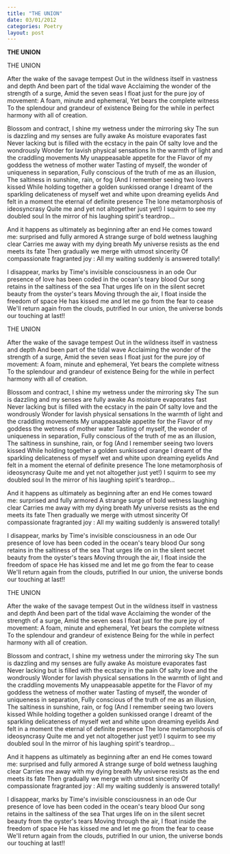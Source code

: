 ```yaml
---
title: "THE UNION"
date: 03/01/2012
categories: Poetry
layout: post
---
```


**THE UNION**

THE UNION


After the wake of the savage tempest
Out in the wildness itself in vastness and depth
And been part of the tidal wave
Acclaiming the wonder of the strength of a surge,
Amid the seven seas I float just for the pure joy of movement:
A foam, minute and ephemeral,
Yet bears the complete witness
To the splendour and grandeur of existence
Being for the while in perfect harmony with all of creation.

Blossom and contract, I shine my wetness under the mirroring sky
The sun is dazzling and my senses are fully awake
As moisture evaporates fast
Never lacking but is filled with the ecstacy in the pain
Of salty love and the wondrously
Wonder for lavish physical sensations
In the warmth of light and the craddling movements
My unappeasable appetite for the
Flavor of my goddess the wetness of mother water
Tasting of myself, the wonder of uniqueness in separation,
Fully conscious of the truth of me as an illusion,
The saltiness in sunshine, rain, or fog
(And I remember seeing two lovers kissed
While holding together a golden sunkissed orange
I dreamt of the sparkling delicateness
of myself wet and white upon dreaming eyelids
And felt in a moment the eternal of definite presence
The lone metamorphosis of ideosyncrasy
Quite me and yet not altogether just yet!)
I squirm to see my doubled soul
In the mirror of his laughing spirit's teardrop...

And it happens as ultimately as beginning after an end
He comes toward me: surprised and fully armored
A strange surge of bold wetness laughing clear
Carries me away with my dying breath
My universe resists as the end meets its fate
Then gradually we merge with utmost sincerity
Of compassionate fragranted joy
: All my waiting suddenly is answered totally!

I disappear, marks by Time's invisible consciousness in an ode
Our presence of love has been coded in the ocean's teary blood
Our song retains in the saltiness of the sea
That urges life o­n in the silent secret beauty from the oyster's tears
Moving through the air, I float inside the freedom of space
He has kissed me and let me go from the fear to cease
We'll return again from the clouds, putrified
In our union, the universe bonds our touching at last!!

THE UNION


After the wake of the savage tempest
Out in the wildness itself in vastness and depth
And been part of the tidal wave
Acclaiming the wonder of the strength of a surge,
Amid the seven seas I float just for the pure joy of movement:
A foam, minute and ephemeral,
Yet bears the complete witness
To the splendour and grandeur of existence
Being for the while in perfect harmony with all of creation.

Blossom and contract, I shine my wetness under the mirroring sky
The sun is dazzling and my senses are fully awake
As moisture evaporates fast
Never lacking but is filled with the ecstacy in the pain
Of salty love and the wondrously
Wonder for lavish physical sensations
In the warmth of light and the craddling movements
My unappeasable appetite for the
Flavor of my goddess the wetness of mother water
Tasting of myself, the wonder of uniqueness in separation,
Fully conscious of the truth of me as an illusion,
The saltiness in sunshine, rain, or fog
(And I remember seeing two lovers kissed
While holding together a golden sunkissed orange
I dreamt of the sparkling delicateness
of myself wet and white upon dreaming eyelids
And felt in a moment the eternal of definite presence
The lone metamorphosis of ideosyncrasy
Quite me and yet not altogether just yet!)
I squirm to see my doubled soul
In the mirror of his laughing spirit's teardrop...

And it happens as ultimately as beginning after an end
He comes toward me: surprised and fully armored
A strange surge of bold wetness laughing clear
Carries me away with my dying breath
My universe resists as the end meets its fate
Then gradually we merge with utmost sincerity
Of compassionate fragranted joy
: All my waiting suddenly is answered totally!

I disappear, marks by Time's invisible consciousness in an ode
Our presence of love has been coded in the ocean's teary blood
Our song retains in the saltiness of the sea
That urges life o­n in the silent secret beauty from the oyster's tears
Moving through the air, I float inside the freedom of space
He has kissed me and let me go from the fear to cease
We'll return again from the clouds, putrified
In our union, the universe bonds our touching at last!!

THE UNION


After the wake of the savage tempest
Out in the wildness itself in vastness and depth
And been part of the tidal wave
Acclaiming the wonder of the strength of a surge,
Amid the seven seas I float just for the pure joy of movement:
A foam, minute and ephemeral,
Yet bears the complete witness
To the splendour and grandeur of existence
Being for the while in perfect harmony with all of creation.

Blossom and contract, I shine my wetness under the mirroring sky
The sun is dazzling and my senses are fully awake
As moisture evaporates fast
Never lacking but is filled with the ecstacy in the pain
Of salty love and the wondrously
Wonder for lavish physical sensations
In the warmth of light and the craddling movements
My unappeasable appetite for the
Flavor of my goddess the wetness of mother water
Tasting of myself, the wonder of uniqueness in separation,
Fully conscious of the truth of me as an illusion,
The saltiness in sunshine, rain, or fog
(And I remember seeing two lovers kissed
While holding together a golden sunkissed orange
I dreamt of the sparkling delicateness
of myself wet and white upon dreaming eyelids
And felt in a moment the eternal of definite presence
The lone metamorphosis of ideosyncrasy
Quite me and yet not altogether just yet!)
I squirm to see my doubled soul
In the mirror of his laughing spirit's teardrop...

And it happens as ultimately as beginning after an end
He comes toward me: surprised and fully armored
A strange surge of bold wetness laughing clear
Carries me away with my dying breath
My universe resists as the end meets its fate
Then gradually we merge with utmost sincerity
Of compassionate fragranted joy
: All my waiting suddenly is answered totally!

I disappear, marks by Time's invisible consciousness in an ode
Our presence of love has been coded in the ocean's teary blood
Our song retains in the saltiness of the sea
That urges life o­n in the silent secret beauty from the oyster's tears
Moving through the air, I float inside the freedom of space
He has kissed me and let me go from the fear to cease
We'll return again from the clouds, putrified
In our union, the universe bonds our touching at last!!
